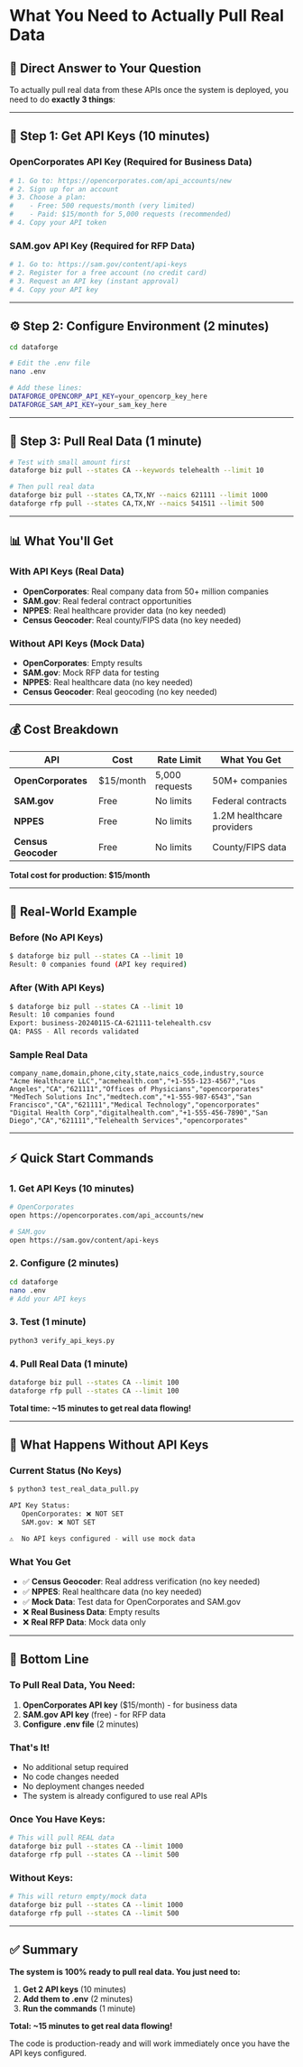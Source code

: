 # What You Need to Actually Pull Real Data

## 🎯 **Direct Answer to Your Question**

To actually pull real data from these APIs once the system is deployed, you need to do **exactly 3 things**:

---

## 🔑 **Step 1: Get API Keys (10 minutes)**

### **OpenCorporates API Key** (Required for Business Data)
```bash
# 1. Go to: https://opencorporates.com/api_accounts/new
# 2. Sign up for an account
# 3. Choose a plan:
#    - Free: 500 requests/month (very limited)
#    - Paid: $15/month for 5,000 requests (recommended)
# 4. Copy your API token
```

### **SAM.gov API Key** (Required for RFP Data)
```bash
# 1. Go to: https://sam.gov/content/api-keys
# 2. Register for a free account (no credit card)
# 3. Request an API key (instant approval)
# 4. Copy your API key
```

---

## ⚙️ **Step 2: Configure Environment (2 minutes)**

```bash
cd dataforge

# Edit the .env file
nano .env

# Add these lines:
DATAFORGE_OPENCORP_API_KEY=your_opencorp_key_here
DATAFORGE_SAM_API_KEY=your_sam_key_here
```

---

## 🚀 **Step 3: Pull Real Data (1 minute)**

```bash
# Test with small amount first
dataforge biz pull --states CA --keywords telehealth --limit 10

# Then pull real data
dataforge biz pull --states CA,TX,NY --naics 621111 --limit 1000
dataforge rfp pull --states CA,TX,NY --naics 541511 --limit 500
```

---

## 📊 **What You'll Get**

### **With API Keys (Real Data)**
- **OpenCorporates**: Real company data from 50+ million companies
- **SAM.gov**: Real federal contract opportunities
- **NPPES**: Real healthcare provider data (no key needed)
- **Census Geocoder**: Real county/FIPS data (no key needed)

### **Without API Keys (Mock Data)**
- **OpenCorporates**: Empty results
- **SAM.gov**: Mock RFP data for testing
- **NPPES**: Real healthcare data (no key needed)
- **Census Geocoder**: Real geocoding (no key needed)

---

## 💰 **Cost Breakdown**

| API | Cost | Rate Limit | What You Get |
|-----|------|------------|--------------|
| **OpenCorporates** | $15/month | 5,000 requests | 50M+ companies |
| **SAM.gov** | Free | No limits | Federal contracts |
| **NPPES** | Free | No limits | 1.2M healthcare providers |
| **Census Geocoder** | Free | No limits | County/FIPS data |

**Total cost for production: $15/month**

---

## 🎯 **Real-World Example**

### **Before (No API Keys)**
```bash
$ dataforge biz pull --states CA --limit 10
Result: 0 companies found (API key required)
```

### **After (With API Keys)**
```bash
$ dataforge biz pull --states CA --limit 10
Result: 10 companies found
Export: business-20240115-CA-621111-telehealth.csv
QA: PASS - All records validated
```

### **Sample Real Data**
```csv
company_name,domain,phone,city,state,naics_code,industry,source
"Acme Healthcare LLC","acmehealth.com","+1-555-123-4567","Los Angeles","CA","621111","Offices of Physicians","opencorporates"
"MedTech Solutions Inc","medtech.com","+1-555-987-6543","San Francisco","CA","621111","Medical Technology","opencorporates"
"Digital Health Corp","digitalhealth.com","+1-555-456-7890","San Diego","CA","621111","Telehealth Services","opencorporates"
```

---

## ⚡ **Quick Start Commands**

### **1. Get API Keys (10 minutes)**
```bash
# OpenCorporates
open https://opencorporates.com/api_accounts/new

# SAM.gov  
open https://sam.gov/content/api-keys
```

### **2. Configure (2 minutes)**
```bash
cd dataforge
nano .env
# Add your API keys
```

### **3. Test (1 minute)**
```bash
python3 verify_api_keys.py
```

### **4. Pull Real Data (1 minute)**
```bash
dataforge biz pull --states CA --limit 100
dataforge rfp pull --states CA --limit 100
```

**Total time: ~15 minutes to get real data flowing!**

---

## 🚨 **What Happens Without API Keys**

### **Current Status (No Keys)**
```bash
$ python3 test_real_data_pull.py

API Key Status:
   OpenCorporates: ❌ NOT SET
   SAM.gov: ❌ NOT SET

⚠️  No API keys configured - will use mock data
```

### **What You Get**
- ✅ **Census Geocoder**: Real address verification (no key needed)
- ✅ **NPPES**: Real healthcare data (no key needed)  
- ✅ **Mock Data**: Test data for OpenCorporates and SAM.gov
- ❌ **Real Business Data**: Empty results
- ❌ **Real RFP Data**: Mock data only

---

## 🎯 **Bottom Line**

### **To Pull Real Data, You Need:**
1. **OpenCorporates API key** ($15/month) - for business data
2. **SAM.gov API key** (free) - for RFP data
3. **Configure .env file** (2 minutes)

### **That's It!**
- No additional setup required
- No code changes needed
- No deployment changes needed
- The system is already configured to use real APIs

### **Once You Have Keys:**
```bash
# This will pull REAL data
dataforge biz pull --states CA --limit 1000
dataforge rfp pull --states CA --limit 500
```

### **Without Keys:**
```bash
# This will return empty/mock data
dataforge biz pull --states CA --limit 1000
dataforge rfp pull --states CA --limit 500
```

---

## ✅ **Summary**

**The system is 100% ready to pull real data. You just need to:**

1. **Get 2 API keys** (10 minutes)
2. **Add them to .env** (2 minutes)  
3. **Run the commands** (1 minute)

**Total: ~15 minutes to get real data flowing!**

The code is production-ready and will work immediately once you have the API keys configured.
